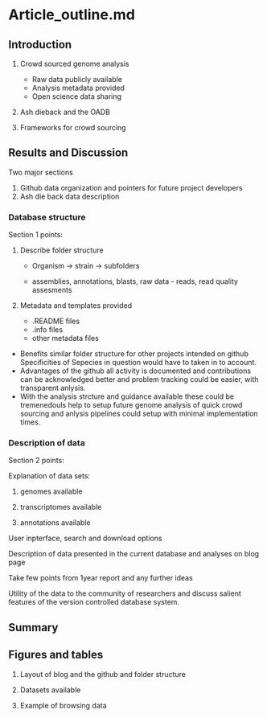 # Article_outline.md

## Introduction

1. Crowd sourced genome analysis
	* Raw data publicly available
	* Analysis metadata provided
	* Open science data sharing

2. Ash dieback and the OADB

3. Frameworks for crowd sourcing


## Results and Discussion

Two major sections
1) Github data organization and pointers for future project developers
2) Ash die back data description


### Database structure
Section 1 points:

1. Describe folder structure
 	* Organism -> strain -> subfolders

	* assemblies, annotations, 	blasts,
	raw data - reads, read quality assesments

2. Metadata and templates provided
	* .README files
	* .info files
	* other metadata files



 + Benefits similar folder structure for other projects intended on github
		Specificities of Sepecies in question would have to taken in to account.
+ Advantages of the github
		all activity is documented and
		contributions can be acknowledged better and problem tracking could be easier, with transparent anlysis.
+ With the analysis strcture and guidance available
		these could be tremenedouls help to setup future genome analysis of quick crowd sourcing and anlysis pipelines could setup with minimal implementation times.


### Description of data
Section 2 points:

Explanation of data sets:

1. genomes available

2. transcriptomes available

3. annotations available

User inpterface, search and download options

Description of data presented in the current database and analyses on blog page

Take few points from 1year report and any further ideas

Utility of the data to the community of researchers and discuss salient features of the version controlled database system.

## Summary

## Figures and tables
1. Layout of blog and the github and folder structure

2. Datasets available

3. Example of browsing data


